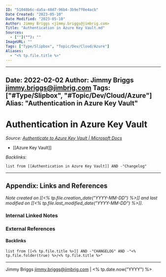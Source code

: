 ```yaml
---
ID: "51048b6c-da5a-48d7-96b4-3b9e7f0e4acb"
Date Created: "2023-05-10"
Date Modified: "2023-05-10"
Author: Jimmy Briggs <jimmy.briggs@jimbrig.com>
Title: "Authentication in Azure Key Vault.md"
Sources:
  - [""](""): ""
ImageURL: ""
Tags: ["Type/Slipbox", "Topic/Dev/Cloud/Azure"]
Aliases:
  - "<% tp.file.title %>"
---
```


---
Date: 2022-02-02
Author: Jimmy Briggs <jimmy.briggs@jimbrig.com>
Tags: ["#Type/Slipbox", "#Topic/Dev/Cloud/Azure"]
Alias: "Authentication in Azure Key Vault"
---

# Authentication in Azure Key Vault

*Source: [Authenticate to Azure Key Vault | Microsoft Docs](https://docs.microsoft.com/en-us/azure/key-vault/general/authentication?source=docs#configure-the-key-vault-firewall)*

- [[Azure Key Vault]]

*Backlinks:*

```dataview
list from [[Authentication in Azure Key Vault]] AND -"Changelog"
```

***

## Appendix: Links and References

*Note created on [[<% tp.file.creation_date("YYYY-MM-DD") %>]] and last modified on [[<% tp.file.last_modified_date("YYYY-MM-DD") %>]].*

### Internal Linked Notes

### External References

#### Backlinks

```dataview
list from [[<% tp.file.title %>]] AND -"CHANGELOG" AND -"<% tp.file.folder(true) %>/<% tp.file.title %>"
```


***

Jimmy Briggs <jimmy.briggs@jimbrig.com> | <% tp.date.now("YYYY") %>
